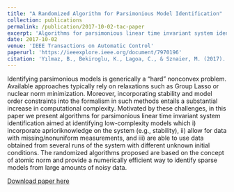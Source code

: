 ```yaml
---
title: "A Randomized Algorithm for Parsimonious Model Identification"
collection: publications
permalink: /publication/2017-10-02-tac-paper
excerpt: 'Algorithms for parsimonious linear time invariant system identification aimed at identifying low-complexity models which i) incorporate aprioriknowledge on the system (e.g., stability), ii) allow for data with missing/nonuniform measurements, and iii) are able to use data obtained from several runs of the system with different unknown initial conditions.'
date: 2017-10-02
venue: 'IEEE Transactions on Automatic Control'
paperurl: 'https://ieeexplore.ieee.org/document/7970196'
citation: 'Yılmaz, B., Bekiroglu, K., Lagoa, C., & Sznaier, M. (2017). A randomized algorithm for parsimonious model identification. IEEE Transactions on Automatic Control, 63(2), 532-539.'
---
```

Identifying parsimonious models is generically a “hard” nonconvex problem. Available approaches typically rely on relaxations such as Group Lasso or nuclear norm minimization. Moreover, incorporating stability and model order constraints into the formalism in such methods entails a substantial increase in computational complexity. Motivated by these challenges, in this paper we present algorithms for parsimonious linear time invariant system identification aimed at identifying low-complexity models which i) incorporate aprioriknowledge on the system (e.g., stability), ii) allow for data with missing/nonuniform measurements, and iii) are able to use data obtained from several runs of the system with different unknown initial conditions. The randomized algorithms proposed are based on the concept of atomic norm and provide a numerically efficient way to identify sparse models from large amounts of noisy data.

[Download paper here](https://ieeexplore.ieee.org/document/7970196)
